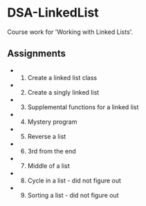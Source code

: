 # DSA-LinkedList

Course work for 'Working with Linked Lists'.

## Assignments

- 1.  Create a linked list class
- 2.  Create a singly linked list
- 3.  Supplemental functions for a linked list
- 4.  Mystery program
- 5.  Reverse a list
- 6.  3rd from the end
- 7.  Middle of a list
- 8.  Cycle in a list - did not figure out
- 9.  Sorting a list - did not figure out
